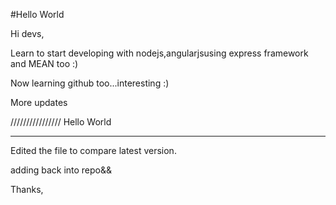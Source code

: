 #Hello World

Hi devs,

Learn to start developing with nodejs,angularjsusing express framework and MEAN too :)

Now learning github too...interesting :)


More updates

////////////////
Hello World
**********************
Edited the file to compare latest version.


adding back into repo&&


Thanks,

